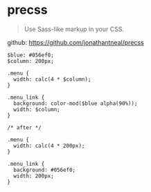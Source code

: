 # precss

> Use Sass-like markup in your CSS.

github: <https://github.com/jonathantneal/precss>


    $blue: #056ef0;
    $column: 200px;

    .menu {
      width: calc(4 * $column);
    }

    .menu_link {
      background: color-mod($blue alpha(90%));
      width: $column;
    }

    /* after */

    .menu {
      width: calc(4 * 200px);
    }

    .menu_link {
      background: #056ef0;
      width: 200px;
    }
